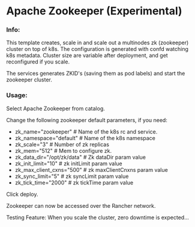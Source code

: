# Apache Zookeeper (Experimental)

### Info:

 This template creates, scale in and scale out a multinodes zk (zookeeper) cluster on top of k8s. The configuration is generated with confd watching k8s metadata. 
 Cluster size are variable after deployment, and get reconfigured if you scale.

 The services generates ZKID's (saving them as pod labels) and start the zookeeper cluster.
 
 
### Usage:

 Select Apache Zookeeper from catalog. 

 Change the following zookeeper default parameters, if you need:

- zk_name="zookeeper"			# Name of the k8s rc and service.
- zk_namespace="default"		# Name of the k8s namespace
- zk_scale="3"					# Number of zk replicas
- zk_mem="512"					# Mem to configure zk.
- zk_data_dir="/opt/zk/data"	# Zk dataDir param value
- zk_init_limit="10"			# zk initLimit param value
- zk_max_client_cxns="500"		# zk maxClientCnxns param value
- zk_sync_limit="5"				# zk syncLimit param value
- zk_tick_time="2000"			# zk tickTime param value
 
 Click deploy.
 
 Zookeeper can now be accessed over the Rancher network. 

Testing Feature: When you scale the cluster, zero downtime is expected... 

